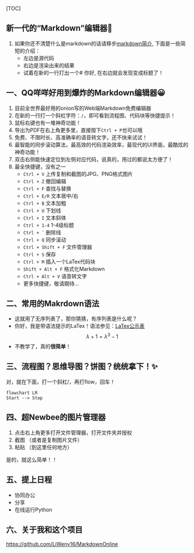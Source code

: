 [TOC]

## 新一代的“Markdown”编辑器📣

1. 如果你还不清楚什么是markdown的话请移步[markdown简介](https://markdown.com.cn/cheat-sheet.html#总览), 下面是一些简短的介绍：
   - 左边是源代码
   - 右边是渲染出来的结果
   - 试着在新的一行打出一个# 你好, 在右边就会发现变成标题了！

## 一、QQ咩咩好用到爆炸的Markdown编辑器😀

1. 目前全世界最好用的onion写的Web端Markdown免费编辑器
2. 在新的一行打一个斜杠字符：`/`，即可看到流程图、代码块等快捷提示！
3. 鼠标右键也有一堆神奇功能！
4. 导出为PDF在右上角更多里，直接按下`Ctrl + P`也可以哦
5. 免费、不限时长、高准确率的语音转文字，还不快来试试！
6. 最智能的同步滚动算法，最高效的代码渲染效率，最现代的UI界面，最酷炫的神奇功能！
7. 双击右侧能快速定位到左侧对应代码，说真的，用过的都说太方便了！
8. 最全快捷键，没有之一
   - `Ctrl + V` 上传复制和截图的JPG、PNG格式图片
   - `Ctrl + Z` 撤回编辑
   - `Ctrl + F` 查找与替换
   - `Ctrl + E/R` 文本居中/右
   - `Ctrl + B` 文本加粗
   - `Ctrl + U` 下划线
   - `Ctrl + I` 文本斜体
   - `Ctrl + 1-4` 1-4级标题
   - `` Ctrl + ` `` 删除线
   - `Ctrl + Q` 同步滚动
   - `Ctrl + Shift + F` 文件管理器
   - `Ctrl + S` 保存
   - `Ctrl + M` 插入一个LaTex代码块
   - `Shift + Alt + F` 格式化Markdown
   - `Ctrl + Alt + V` 语音转文字
   - 更多快捷键，敬请期待...

## 二、常用的Makrdown语法

- 这就用了无序列表了，那你猜猜，有序列表是什么呢？
- 你好，我是带语法提示的LaTex！语法参见：[LaTex公示表](https://blog.csdn.net/Yushan_Ji/article/details/134322574)
  $$
  \lambda+1=\lambda^3-1
  $$
- 不教学了，真的**很简单**！

## 三、流程图？思维导图？饼图？统统拿下！✨

对，就在下面，打一个斜杠/，再打flow，回车！

```mermaid
flowchart LR
Start --> Stop
```

## 四、超Newbee的图片管理器

1. 点击右上角更多打开文件管理器，打开文件夹并授权
2. 截图 （或者是复制图片文件）
3. 粘贴 （到这里任何地方）

是的，就这么简单！！

## 五、提上日程

- 协同办公
- 分享
- 在线运行Python

## 六、关于我和这个项目

https://github.com/LiWeny16/MarkdownOnline

[^1]: 就是解释一些东西的脚注啦！
[^2]: 这是第二个脚注！
